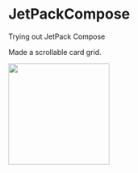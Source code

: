 # JetPackCompose
Trying out JetPack Compose

Made a scrollable card grid.

<img src="https://user-images.githubusercontent.com/90769758/193593021-15c3b420-1c2b-4dfd-877b-8aa744e6a18e.jpg" width="200" />
